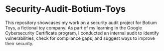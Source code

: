 # Security-Audit-Botium-Toys
This repository showcases my work on a security audit project for Botium Toys, a fictional toy company. As part of my learning in the Google Cybersecurity Certificate program, I conducted an internal audit to identify vulnerabilities, check for compliance gaps, and suggest ways to improve their security.
